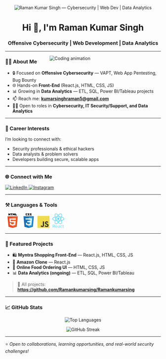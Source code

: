 <!-- Banner -->
<p align="center">
  <img src="bannerimagesraman/banner.png" alt="Raman Kumar Singh — Cybersecurity | Web Dev | Data Analytics" />
</p>

<h1 align="center">Hi 👋, I'm Raman Kumar Singh</h1>
<h3 align="center">Offensive Cybersecurity | Web Development | Data Analytics</h3>

---

<img align="right" alt="Coding animation" width="360" src="https://user-images.githubusercontent.com/55389276/140866485-8fb1c876-9a8f-4d6a-98dc-08c4981eaf70.gif">

### 👨‍💻 About Me
- 🔒 Focused on **Offensive Cybersecurity** — VAPT, Web App Pentesting, Bug Bounty
- 🌐 Hands-on **Front-End** (React.js, HTML, CSS, JS)
- 📊 Growing in **Data Analytics** — ETL, SQL, Power BI/Tableau projects
- 📫 Reach me: **kumarsinghraman5@gmail.com**
- 🧑‍💼 Open to roles in **Cybersecurity, IT Security/Support, and Data Analytics**

---

### 🤝 Career Interests
I’m looking to connect with:
- Security professionals & ethical hackers  
- Data analysts & problem solvers  
- Developers building secure, scalable apps

---

### 🌐 Connect with Me
<p>
  <a href="https://www.linkedin.com/in/ramankumar-singh" target="_blank">
    <img src="https://raw.githubusercontent.com/rahuldkjain/github-profile-readme-generator/master/src/images/icons/Social/linked-in-alt.svg" alt="LinkedIn" width="40" height="30" />
  </a>
  <a href="https://instagram.com/raman.kumar.16" target="_blank">
    <img src="https://raw.githubusercontent.com/rahuldkjain/github-profile-readme-generator/master/src/images/icons/Social/instagram.svg" alt="Instagram" width="40" height="30" />
  </a>
  <!-- Add other valid links if you want -->
</p>

---

### ⚒️ Languages & Tools
<p>
  <img src="https://raw.githubusercontent.com/devicons/devicon/master/icons/html5/html5-original-wordmark.svg" alt="HTML5" width="48" height="48"/>
  <img src="https://raw.githubusercontent.com/devicons/devicon/master/icons/css3/css3-original-wordmark.svg" alt="CSS3" width="48" height="48"/>
  <img src="https://raw.githubusercontent.com/devicons/devicon/master/icons/javascript/javascript-original.svg" alt="JavaScript" width="40" height="40"/>
  <img src="https://raw.githubusercontent.com/devicons/devicon/master/icons/react/react-original-wordmark.svg" alt="React" width="48" height="48"/>
</p>

---

### 📂 Featured Projects
- 🛍️ **Myntra Shopping Front-End** — React.js, HTML, CSS, JS  
- 🛒 **Amazon Clone** — React.js  
- 🍔 **Online Food Ordering UI** — HTML, CSS, JS  
- 📊 **Data Analytics (ongoing)** — ETL, SQL, Power BI/Tableau

> 🔗 All projects: **https://github.com/Ramankumarsing/Ramankumarsing**

---

### 📈 GitHub Stats
<p align="center">
  <img src="https://github-readme-stats.vercel.app/api/top-langs?username=ramankumarsing&show_icons=true&locale=en&layout=compact&theme=radical" alt="Top Languages" />
</p>
<p align="center">
  <img src="https://github-readme-streak-stats.herokuapp.com/?user=ramankumarsing&theme=radical" alt="GitHub Streak" />
</p>

---

⭐️ *Open to collaborations, learning opportunities, and real-world security challenges!*
